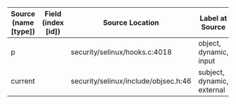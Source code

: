 | Source (name [type])    | Field (index [id]) | Source Location                      | Label at Source             |
|-------------------------|--------------------|--------------------------------------|-----------------------------|
| p                       |                    | security/selinux/hooks.c:4018        | object, dynamic, input      |
| current                 |                    | security/selinux/include/objsec.h:46 | subject, dynamic, external  |